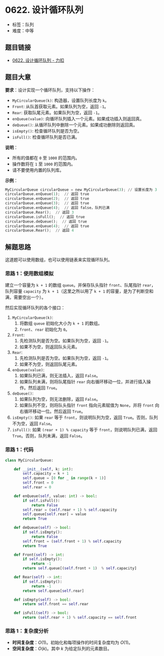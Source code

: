 # 0622. 设计循环队列

- 标签：队列
- 难度：中等

## 题目链接

- [0622. 设计循环队列 - 力扣](https://leetcode.cn/problems/design-circular-queue/)

## 题目大意

**要求**：设计实现一个循环队列，支持以下操作：

- `MyCircularQueue(k)`: 构造器，设置队列长度为 `k`。
- `Front`: 从队首获取元素。如果队列为空，返回 `-1`。
- `Rear`: 获取队尾元素。如果队列为空，返回 `-1`。
- `enQueue(value)`: 向循环队列插入一个元素。如果成功插入则返回真。
- `deQueue()`: 从循环队列中删除一个元素。如果成功删除则返回真。
- `isEmpty()`: 检查循环队列是否为空。
- `isFull()`: 检查循环队列是否已满。

**说明**：

- 所有的值都在 `0` 至 `1000` 的范围内。
- 操作数将在 `1` 至 `1000` 的范围内。
- 请不要使用内置的队列库。

**示例**：

```python
MyCircularQueue circularQueue = new MyCircularQueue(3); // 设置长度为 3
circularQueue.enQueue(1);  // 返回 true
circularQueue.enQueue(2);  // 返回 true
circularQueue.enQueue(3);  // 返回 true
circularQueue.enQueue(4);  // 返回 false，队列已满
circularQueue.Rear();  // 返回 3
circularQueue.isFull();  // 返回 true
circularQueue.deQueue();  // 返回 true
circularQueue.enQueue(4);  // 返回 true
circularQueue.Rear();  // 返回 4
```

## 解题思路

这道题可以使用数组，也可以使用链表来实现循环队列。

### 思路 1：使用数组模拟

建立一个容量为 `k + 1` 的数组 `queue`。并保存队头指针 `front`、队尾指针 `rear`，队列容量 `capacity` 为 `k + 1`（这里之所以用了 `k + 1` 的容量，是为了判断空和满，需要空出一个）。

然后实现循环队列的各个接口：

1. `MyCircularQueue(k)`: 
   1. 将数组 `queue` 初始化大小为 `k + 1` 的数组。
   2. `front`、`rear` 初始化为 `0`。
2. `Front`: 
   1. 先检测队列是否为空。如果队列为空，返回 `-1`。
   2. 如果不为空，则返回队头元素。
3. `Rear`: 
   1. 先检测队列是否为空。如果队列为空，返回 `-1`。
   2. 如果不为空，则返回队尾元素。
4. `enQueue(value)`: 
   1. 如果队列已满，则无法插入，返回 `False`。
   2. 如果队列未满，则将队尾指针 `rear` 向右循环移动一位，并进行插入操作。然后返回 `True`。
5. `deQueue()`: 
   1. 如果队列为空，则无法删除，返回 `False`。
   2. 如果队列不空，则将队头指针 `front` 指向元素赋值为 `None`，并将 `front` 向右循环移动一位。然后返回 `True`。
6. `isEmpty()`: 如果 `rear` 等于 `front`，则说明队列为空，返回 `True`。否则，队列不为空，返回 `False`。
7. `isFull()`: 如果 `(rear + 1) % capacity` 等于 `front`，则说明队列已满，返回 `True`。否则，队列未满，返回 `False`。

### 思路 1：代码

```python
class MyCircularQueue:

    def __init__(self, k: int):
        self.capacity = k + 1
        self.queue = [0 for _ in range(k + 1)]
        self.front = 0
        self.rear = 0

    def enQueue(self, value: int) -> bool:
        if self.isFull():
            return False
        self.rear = (self.rear + 1) % self.capacity
        self.queue[self.rear] = value
        return True

    def deQueue(self) -> bool:
        if self.isEmpty():
            return False
        self.front = (self.front + 1) % self.capacity
        return True

    def Front(self) -> int:
        if self.isEmpty():
            return -1
        return self.queue[(self.front + 1)  % self.capacity]

    def Rear(self) -> int:
        if self.isEmpty():
            return -1
        return self.queue[self.rear]

    def isEmpty(self) -> bool:
        return self.front == self.rear

    def isFull(self) -> bool:
        return (self.rear + 1) % self.capacity == self.front
```

### 思路 1：复杂度分析

- **时间复杂度**：$O(1)$。初始化和每项操作的时间复杂度均为 $O(1)$。
- **空间复杂度**：$O(k)$。其中 $k$ 为给定队列的元素数目。

